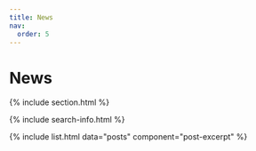```yaml
---
title: News
nav:
  order: 5
---
```


# <i class="fas fa-bullhorn"></i>  News

{% include section.html %}

{% include search-info.html %}

{% include list.html data="posts" component="post-excerpt" %}
